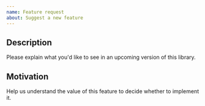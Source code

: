 ```yaml
---
name: Feature request
about: Suggest a new feature
---
```


## Description

Please explain what you'd like to see in an upcoming version of this library.

## Motivation

Help us understand the value of this feature to decide whether to implement it.
